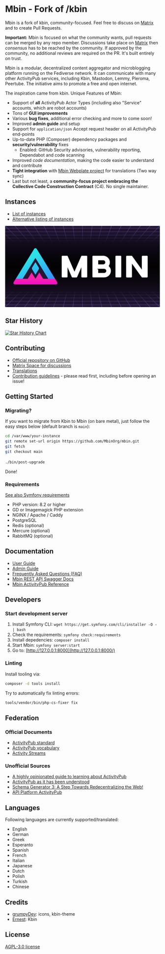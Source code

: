 # Mbin - Fork of /kbin

Mbin is a fork of kbin, community-focused. Feel free to discuss on [Matrix](https://matrix.to/#/#mbin:melroy.org) and to create Pull Requests.

**Important:** Mbin is focused on what the community wants, pull requests can be merged by any repo member. Discussions take place on [Matrix](https://matrix.to/#/#mbin:melroy.org) then _consensus_ has to be reached by the community. If approved by the community, no additional reviews are required on the PR. It's built entirely on trust.

Mbin is a modular, decentralized content aggregator and microblogging platform running on the Fediverse network. It can
communicate with many other ActivityPub services, including Kbin, Mastodon, Lemmy, Pleroma, Peertube. The initiative aims to
promote a free and open internet.

The inspiration came from kbin. Unique Features of Mbin:

- Support of **all** ActivityPub Actor Types (including also "Service" accounts, which are robot accounts)
- Tons of **GUI improvements**
- Various **bug fixes**, additional error checking and more to come soon!
- Improved **admin guide** and setup
- Support for `application/json` Accept request header on all ActivityPub end-points
- Up-to-date PHP (Composer) dependency packages and **security/vulnerability** fixes
  - Enabled: GitHub Security advisories, vulnerability reporting, Dependabot and code scanning
- Improved _code documentation_, making the code easier to understand and contribute
- **Tight integration** with [Mbin Webplate project](https://hosted.weblate.org/projects/mbin/kbin/) for translations (Two way sync)
- Last but not least, a **community-focus project embracing the Collective Code Construction Contract** (C4). No single maintainer.

## Instances

- [List of instances](https://fedidb.org/software/mbin)
- [Alternative listing of instances](https://mbin.fediverse.observer/list)

![Mbin logo](docs/images/mbin.png)

## Star History

[![Star History Chart](https://api.star-history.com/svg?repos=MbinOrg/mbin&type=Date)](https://star-history.com/#MbinOrg/mbin&Date)

## Contributing

- [Official repository on GitHub](https://github.com/MbinOrg/mbin)
- [Matrix Space for discussions](https://matrix.to/#/#mbin:melroy.org)
- [Translations](https://hosted.weblate.org/projects/mbin/)
- [Contribution guidelines](CONTRIBUTING.md) - please read first, including before opening an issue!

## Getting Started

### Migrating?

If you want to migrate from Kbin to Mbin (on bare metal), just follow the easy steps below (default branch is `main`):

```bash
cd /var/www/your-instance
git remote set-url origin https://github.com/MbinOrg/mbin.git
git fetch
git checkout main

./bin/post-upgrade
```

Done!

### Requirements

[See also Symfony requirements](https://symfony.com/doc/current/setup.html#technical-requirements)

- PHP version: 8.2 or higher
- GD or Imagemagick PHP extension
- NGINX / Apache / Caddy
- PostgreSQL
- Redis (optional)
- Mercure (optional)
- RabbitMQ (optional)

## Documentation

- [User Guide](docs/user_guide.md)
- [Admin Guide](docs/admin_guide.md)
- [Frequently Asked Questions (FAQ)](FAQ.md)
- [Mbin REST API Swagger Docs](https://kbin.melroy.org/api/docs)
- [Mbin ActivityPub Reference](https://fedidevs.org/projects/kbin/)

## Developers

### Start development server

1. Install Symfony CLI: `wget https://get.symfony.com/cli/installer -O - | bash`
2. Check the requirements: `symfony check:requirements`
3. Install depedencies: `composer install`
4. Start Mbin: `symfony server:start`
5. Go to: [http://127.0.0.1:8000](http://127.0.0.1:8000/)

### Linting

Install tooling via:

```sh
composer -d tools install
```

Try to automatically fix linting errors:

```sh
tools/vendor/bin/php-cs-fixer fix
```

## Federation

### Official Documents

- [ActivityPub standard](https://www.w3.org/TR/activitypub/)
- [ActivityPub vocabulary](https://www.w3.org/TR/activitystreams-vocabulary/)
- [Activity Streams](https://www.w3.org/TR/activitystreams-core/)

### Unofficial Sources

- [A highly opinionated guide to learning about ActivityPub](https://tinysubversions.com/notes/reading-activitypub/)
- [ActivityPub as it has been understood](https://flak.tedunangst.com/post/ActivityPub-as-it-has-been-understood)
- [Schema Generator 3: A Step Towards Redecentralizing the Web!](https://dunglas.fr/2021/01/schema-generator-3-a-step-towards-redecentralizing-the-web/)
- [API Platform ActivityPub](https://github.com/api-platform/activity-pub)

## Languages

Following languages are currently supported/translated:

- English
- German
- Greek
- Esperanto
- Spanish
- French
- Italian
- Japanese
- Dutch
- Polish
- Turkish
- Chinese

## Credits

- [grumpyDev](https://karab.in/u/grumpyDev): icons, kbin-theme
- [Ernest](https://codeberg.org/ernest): Kbin

## License

[AGPL-3.0 license](LICENSE)
